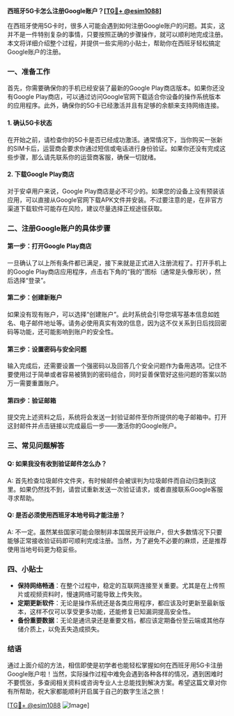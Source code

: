 **西班牙5G卡怎么注册Google账户？[[TG💪+ @esim1088](https://t.me/s/esim1088)]**

在西班牙使用5G卡时，很多人可能会遇到如何注册Google账户的问题。其实，这并不是一件特别复杂的事情，只要按照正确的步骤操作，就可以顺利地完成注册。本文将详细介绍整个过程，并提供一些实用的小贴士，帮助你在西班牙轻松搞定Google账户的注册。

### 一、准备工作

首先，你需要确保你的手机已经安装了最新的Google Play商店版本。如果你还没有Google Play商店，可以通过访问Google官网下载适合你设备的操作系统版本的应用程序。此外，确保你的5G卡已经激活并且有足够的余额来支持网络连接。

#### 1. 确认5G卡状态
在开始之前，请检查你的5G卡是否已经成功激活。通常情况下，当你购买一张新的SIM卡后，运营商会要求你通过短信或电话进行身份验证。如果你还没有完成这些步骤，那么请先联系你的运营商客服，确保一切就绪。

#### 2. 下载Google Play商店
对于安卓用户来说，Google Play商店是必不可少的。如果您的设备上没有预装该应用，可以直接从Google官网下载APK文件并安装。不过要注意的是，在非官方渠道下载软件可能存在风险，建议尽量选择正规途径获取。

### 二、注册Google账户的具体步骤

#### 第一步：打开Google Play商店
一旦确认了以上所有条件都已满足，接下来就是正式进入注册流程了。打开手机上的Google Play商店应用程序，点击右下角的“我的”图标（通常是头像形状），然后选择“登录”。

#### 第二步：创建新账户
如果没有现有账户，可以选择“创建账户”。此时系统会引导您填写基本信息如姓名、电子邮件地址等。请务必使用真实有效的信息，因为这不仅关系到日后找回密码等功能，还可能影响到账户的安全性。

#### 第三步：设置密码与安全问题
输入完成后，还需要设置一个强密码以及回答几个安全问题作为备用选项。记住不要使用过于简单或者容易被猜到的密码组合，同时妥善保管好这些问题的答案以防万一需要重置账户。

#### 第四步：验证邮箱
提交完上述资料之后，系统将会发送一封验证邮件至你所提供的电子邮箱中。打开这封邮件并点击链接以完成最后一步——激活你的Google账户。

### 三、常见问题解答

#### Q: 如果我没有收到验证邮件怎么办？
A: 首先检查垃圾邮件文件夹，有时候邮件会被误判为垃圾邮件而自动归类到这里。如果仍然找不到，请尝试重新发送一次验证请求，或者直接联系Google客服寻求帮助。

#### Q: 是否必须使用西班牙本地号码才能注册？
A: 不一定。虽然某些国家可能会限制非本国居民开设账户，但大多数情况下只要能够正常接收验证码即可顺利完成注册。当然，为了避免不必要的麻烦，还是推荐使用当地号码更为稳妥些。

### 四、小贴士

- **保持网络畅通**：在整个过程中，稳定的互联网连接至关重要。尤其是在上传照片或视频资料时，慢速网络可能导致上传失败。
- **定期更新软件**：无论是操作系统还是各类应用程序，都应该及时更新至最新版本，这样不仅可以享受更多功能，还能修复已知漏洞提高安全性。
- **备份重要数据**：无论是通讯录还是重要文档，都应该定期备份至云端或其他存储介质上，以免丢失造成损失。

### 结语

通过上面介绍的方法，相信即使是初学者也能轻松掌握如何在西班牙用5G卡注册Google账户啦！当然，实际操作过程中难免会遇到各种各样的情况，遇到困难时不要慌张，多查阅相关资料或咨询专业人士总能找到解决方案。希望这篇文章对你有所帮助，祝大家都能顺利开启属于自己的数字生活之旅！

[[TG💪+ @esim1088](https://t.me/s/esim1088) ![Image](https://i.postimg.cc/4NQfJmqS/Snipaste-2025-05-13-00-14-12.png)]